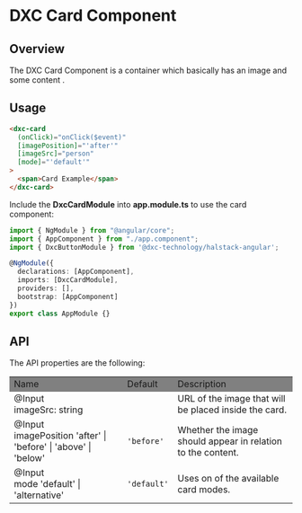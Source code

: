 # DXC Card Component

## Overview

The DXC Card Component is a container which basically has an image and some content .

## Usage

```html
<dxc-card
  (onClick)="onClick($event)"
  [imagePosition]="'after'"
  [imageSrc]="person"
  [mode]="'default'"
>
  <span>Card Example</span>
</dxc-card>
```

Include the **DxcCardModule** into **app.module.ts** to use the card component:

```ts
import { NgModule } from "@angular/core";
import { AppComponent } from "./app.component";
import { DxcButtonModule } from '@dxc-technology/halstack-angular';

@NgModule({
  declarations: [AppComponent],
  imports: [DxcCardModule],
  providers: [],
  bootstrap: [AppComponent]
})
export class AppModule {}
```

## API

The API properties are the following:

<table>
    <tr style="background-color: grey">
        <td>Name</td>
        <td>Default</td>
        <td>Description</td>
    </tr>
    <tr>
        <td>@Input<br>imageSrc: string</td>
        <td></td>
        <td>URL of the image that will be placed inside the card.</td>
    </tr>
    <tr>
        <td>@Input<br>imagePosition 'after' | 'before' | 'above' | 'below'</td>
        <td><code>'before'</code></td>
        <td>Whether the image should appear in relation to the content.</td>
    </tr>
    <tr>
        <td>@Input<br>mode 'default' | 'alternative'</td>
        <td><code>'default'</code></td>
        <td>Uses on of the available card modes.</td>
    </tr>
</table>
